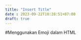 ```yaml
---
title: "Insert Title"
date : 2023-09-22T10:28:51+07:00
draft: true
---
```


#Menggunakan Emoji dalam HTML
